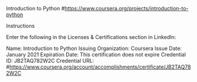 Introduction to Python
#https://www.coursera.org/projects/introduction-to-python

Instructions

Enter the following in the Licenses & Certifications section in LinkedIn:

Name:
Introduction to Python
Issuing Organization:
Coursera
Issue Date:
January 2021
Expiration Date:
This certification does not expire
Credential ID:
JB2TAQ782W2C
Credential URL:
#https://www.coursera.org/account/accomplishments/certificate/JB2TAQ782W2C
